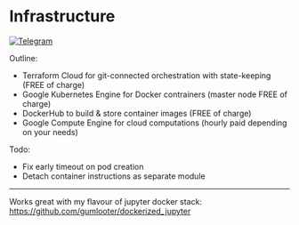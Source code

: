 # Infrastructure

[![Telegram](https://img.shields.io/badge/telegram-chat%20with%20me-blueviolet)](https://t.me/gumlooter "Open Telegram with gumlooter")

Outline:
- Terraform Cloud for git-connected orchestration with state-keeping (FREE of charge)
- Google Kubernetes Engine for Docker contrainers (master node FREE of charge)
- DockerHub to build & store container images (FREE of charge)
- Google Compute Engine for cloud computations (hourly paid depending on your needs)

Todo: 
- Fix early timeout on pod creation
- Detach container instructions as separate module

---
Works great with my flavour of jupyter docker stack: https://github.com/gumlooter/dockerized_jupyter
